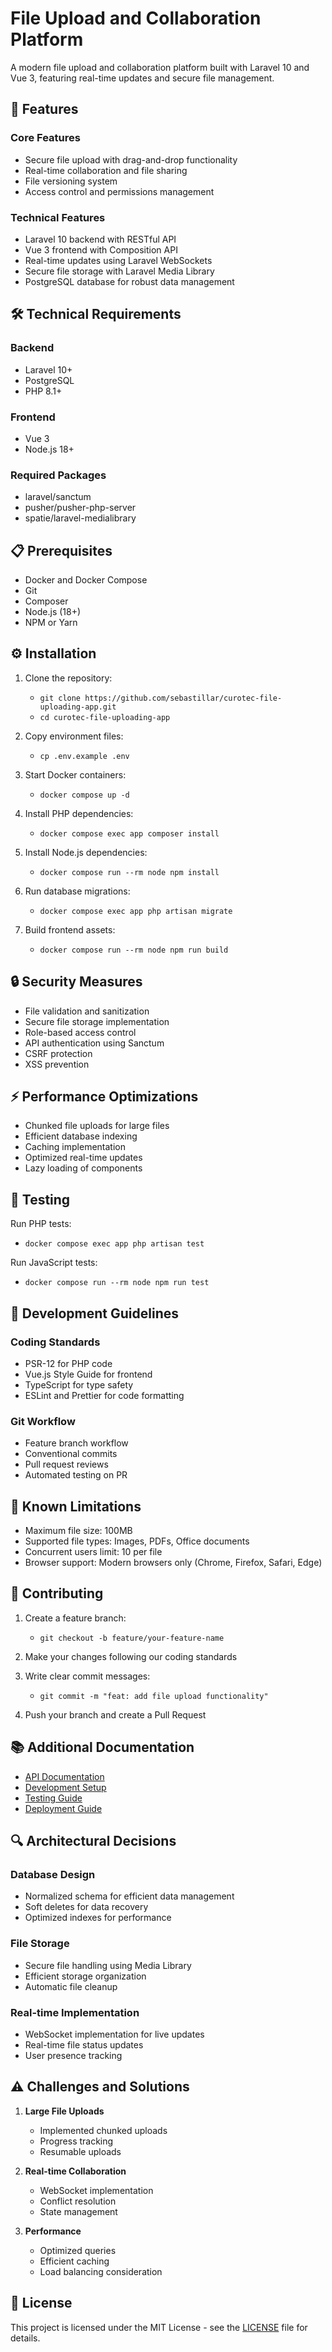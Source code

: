 # File Upload and Collaboration Platform

A modern file upload and collaboration platform built with Laravel 10 and Vue 3, featuring real-time updates and secure file management.

## 🚀 Features

### Core Features

- Secure file upload with drag-and-drop functionality
- Real-time collaboration and file sharing
- File versioning system
- Access control and permissions management

### Technical Features

- Laravel 10 backend with RESTful API
- Vue 3 frontend with Composition API
- Real-time updates using Laravel WebSockets
- Secure file storage with Laravel Media Library
- PostgreSQL database for robust data management

## 🛠️ Technical Requirements

### Backend

- Laravel 10+
- PostgreSQL
- PHP 8.1+

### Frontend

- Vue 3
- Node.js 18+

### Required Packages

- laravel/sanctum
- pusher/pusher-php-server
- spatie/laravel-medialibrary

## 📋 Prerequisites

- Docker and Docker Compose
- Git
- Composer
- Node.js (18+)
- NPM or Yarn

## ⚙️ Installation

1. Clone the repository:

   - `git clone https://github.com/sebastillar/curotec-file-uploading-app.git`
   - `cd curotec-file-uploading-app`

2. Copy environment files:

   - `cp .env.example .env`

3. Start Docker containers:

   - `docker compose up -d`

4. Install PHP dependencies:

   - `docker compose exec app composer install`

5. Install Node.js dependencies:

   - `docker compose run --rm node npm install`

6. Run database migrations:

   - `docker compose exec app php artisan migrate`

7. Build frontend assets:
   - `docker compose run --rm node npm run build`

## 🔒 Security Measures

- File validation and sanitization
- Secure file storage implementation
- Role-based access control
- API authentication using Sanctum
- CSRF protection
- XSS prevention

## ⚡ Performance Optimizations

- Chunked file uploads for large files
- Efficient database indexing
- Caching implementation
- Optimized real-time updates
- Lazy loading of components

## 🧪 Testing

Run PHP tests:

- `docker compose exec app php artisan test`

Run JavaScript tests:

- `docker compose run --rm node npm run test`

## 📝 Development Guidelines

### Coding Standards

- PSR-12 for PHP code
- Vue.js Style Guide for frontend
- TypeScript for type safety
- ESLint and Prettier for code formatting

### Git Workflow

- Feature branch workflow
- Conventional commits
- Pull request reviews
- Automated testing on PR

## 🚧 Known Limitations

- Maximum file size: 100MB
- Supported file types: Images, PDFs, Office documents
- Concurrent users limit: 10 per file
- Browser support: Modern browsers only (Chrome, Firefox, Safari, Edge)

## 🤝 Contributing

1. Create a feature branch:

   - `git checkout -b feature/your-feature-name`

2. Make your changes following our coding standards

3. Write clear commit messages:

   - `git commit -m "feat: add file upload functionality"`

4. Push your branch and create a Pull Request

## 📚 Additional Documentation

- [API Documentation](docs/api.md)
- [Development Setup](docs/development.md)
- [Testing Guide](docs/testing.md)
- [Deployment Guide](docs/deployment.md)

## 🔍 Architectural Decisions

### Database Design

- Normalized schema for efficient data management
- Soft deletes for data recovery
- Optimized indexes for performance

### File Storage

- Secure file handling using Media Library
- Efficient storage organization
- Automatic file cleanup

### Real-time Implementation

- WebSocket implementation for live updates
- Real-time file status updates
- User presence tracking

## ⚠️ Challenges and Solutions

1. **Large File Uploads**

   - Implemented chunked uploads
   - Progress tracking
   - Resumable uploads

2. **Real-time Collaboration**

   - WebSocket implementation
   - Conflict resolution
   - State management

3. **Performance**
   - Optimized queries
   - Efficient caching
   - Load balancing consideration

## 📄 License

This project is licensed under the MIT License - see the [LICENSE](LICENSE) file for details.
